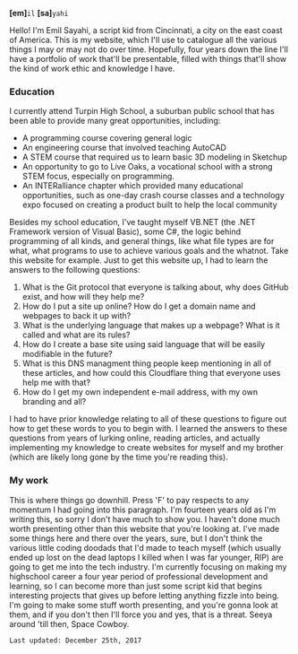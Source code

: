  __[em]__`il` __[sa]__`yahi`

Hello! I'm Emil Sayahi, a script kid from Cincinnati, a city on the east coast of America. This is my website, which I'll use to catalogue all the various things I may or may not do over time. Hopefully, four years down the line I'll have a portfolio of work that'll be presentable, filled with things that'll show the kind of work ethic and knowledge I have. 

### Education

I currently attend Turpin High School, a suburban public school that has been able to provide many great opportunities, including:
- A programming course covering general logic
- An engineering course that involved teaching AutoCAD
- A STEM course that required us to learn basic 3D modeling in Sketchup
- An opportunity to go to Live Oaks, a vocational school with a strong STEM focus, especially on programming.
- An INTERalliance chapter which provided many educational opportunities, such as one-day crash course classes and a technology expo focused on creating a product built to help the local community

Besides my school education, I've taught myself VB.NET (the .NET Framework version of Visual Basic), some C#, the logic behind programming of all kinds, and general things, like what file types are for what, what programs to use to achieve various goals and the whatnot. Take this website for example. Just to get this website up, I had to learn the answers to the following questions:
1. What is the Git protocol that everyone is talking about, why does GitHub exist, and how will they help me?
2. How do I put a site up online? How do I get a domain name and webpages to back it up with?
3. What is the underlying language that makes up a webpage? What is it called and what are its rules?
4. How do I create a base site using said language that will be easily modifiable in the future?
5. What is this DNS managment thing people keep mentioning in all of these articles, and how could this Cloudflare thing that everyone uses help me with that?
6. How do I get my own independent e-mail address, with my own branding and all?

I had to have prior knowledge relating to all of these questions to figure out how to get these words to you to begin with. I learned the answers to these questions from years of lurking online, reading articles, and actually implementing my knowledge to create websites for myself and my brother (which are likely long gone by the time you're reading this).

### My work
This is where things go downhill. Press 'F' to pay respects to any momentum I had going into this paragraph. I'm fourteen years old as I'm writing this, so sorry I don't have much to show you. I haven't done much worth presenting other than this website that you're looking at. I've made some things here and there over the years, sure, but I don't think the various little coding doodads that I'd made to teach myself (which usually ended up lost on the dead laptops I killed when I was far younger, RIP) are going to get me into the tech industry. I'm currently focusing on making my highschool career a four year period of professional development and learning, so I can become more than just some script kid that begins interesting projects that gives up before letting anything fizzle into being. I'm going to make some stuff worth presenting, and you're gonna look at them, and if you don't then I'll force you and yes, that is a threat. Seeya around 'till then, Space Cowboy.
```
Last updated: December 25th, 2017
```
